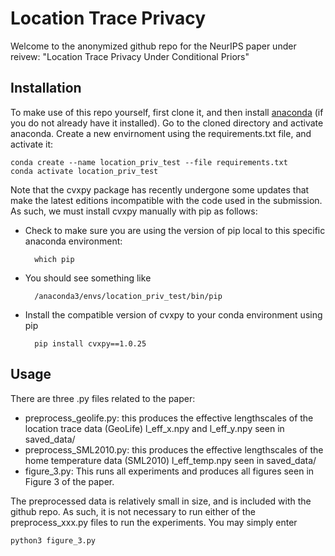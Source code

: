 # Location Trace Privacy 

Welcome to the anonymized github repo for the NeurIPS paper under reivew: "Location Trace Privacy Under Conditional Priors" 

## Installation 

To make use of this repo yourself, first clone it, and then install [anaconda](https://www.anaconda.com/) (if you do not already have it installed). 
Go to the cloned directory and activate anaconda. Create a new envirnoment using the requirements.txt file, and activate it: 

    conda create --name location_priv_test --file requirements.txt
    conda activate location_priv_test

Note that the cvxpy package has recently undergone some updates that make the latest editions incompatible with the code used in the submission. As such, we must install cvxpy manually with pip as follows: 

- Check to make sure you are using the version of pip local to this specific anaconda environment: 

        which pip

- You should see something like 

        /anaconda3/envs/location_priv_test/bin/pip

- Install the compatible version of cvxpy to your conda environment using pip 

        pip install cvxpy==1.0.25 

## Usage

There are three .py files related to the paper:

- preprocess_geolife.py: this produces the effective lengthscales of the location trace data (GeoLife) l_eff_x.npy and l_eff_y.npy seen in saved_data/  
- preprocess_SML2010.py: this produces the effective lengthscales of the home temperature data (SML2010) l_eff_temp.npy seen in saved_data/  
- figure_3.py: This runs all experiments and produces all figures seen in Figure 3 of the paper. 

The preprocessed data is relatively small in size, and is included with the github repo. As such, it is not necessary to run either of the preprocess_xxx.py files to run the experiments. You may simply enter 

    python3 figure_3.py 

